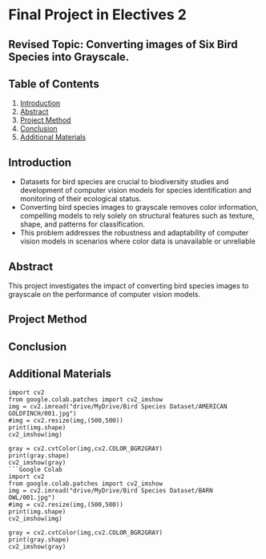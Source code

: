 # Final Project in Electives 2
## Revised Topic: Converting images of Six Bird Species into Grayscale.

## Table of Contents
1. [Introduction](#Introduction)
2. [Abstract](#Abstract)
3. [Project Method](#Project-Method)
4. [Conclusion](#Conclusion)
5. [Additional Materials](#Additional-Materials)


## Introduction
- Datasets for bird species are crucial to biodiversity studies and development of computer vision models for species identification and monitoring of their ecological status.
- Converting bird species images to grayscale removes color information, compelling models to rely solely on structural features such as texture, shape, and patterns for classification.
- This problem addresses the robustness and adaptability of computer vision models in scenarios where color data is unavailable or unreliable

## Abstract
This project investigates the impact of converting bird species images to grayscale on the performance of computer vision models.

## Project Method

## Conclusion

## Additional Materials

```Google Colab
import cv2
from google.colab.patches import cv2_imshow
img = cv2.imread("drive/MyDrive/Bird Species Dataset/AMERICAN GOLDFINCH/001.jpg")
#img = cv2.resize(img,(500,500))
print(img.shape)
cv2_imshow(img)

gray = cv2.cvtColor(img,cv2.COLOR_BGR2GRAY)
print(gray.shape)
cv2_imshow(gray)
```Google Colab
import cv2
from google.colab.patches import cv2_imshow
img = cv2.imread("drive/MyDrive/Bird Species Dataset/BARN OWL/001.jpg")
#img = cv2.resize(img,(500,500))
print(img.shape)
cv2_imshow(img)

gray = cv2.cvtColor(img,cv2.COLOR_BGR2GRAY)
print(gray.shape)
cv2_imshow(gray)
```
